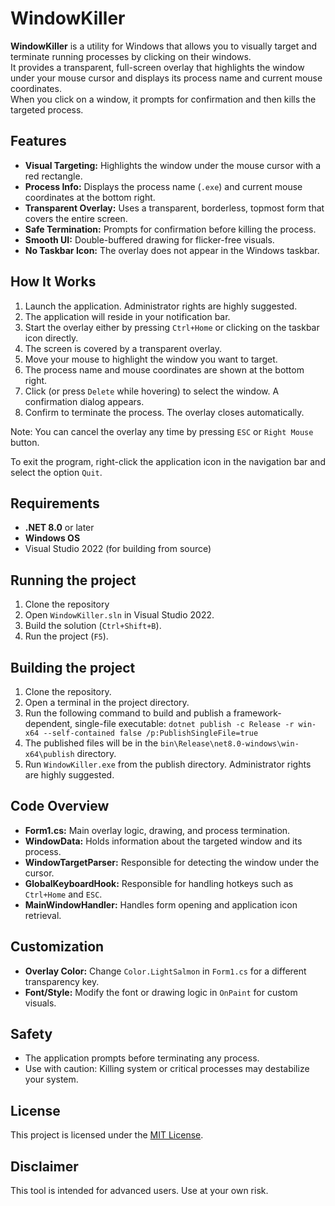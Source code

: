 # WindowKiller

**WindowKiller** is a utility for Windows that allows you to visually target and terminate running processes by clicking on their windows.<br> 
It provides a transparent, full-screen overlay that highlights the window under your mouse cursor and displays its process name and current mouse coordinates.<br>
When you click on a window, it prompts for confirmation and then kills the targeted process.

## Features

- **Visual Targeting:** Highlights the window under the mouse cursor with a red rectangle.
- **Process Info:** Displays the process name (`.exe`) and current mouse coordinates at the bottom right.
- **Transparent Overlay:** Uses a transparent, borderless, topmost form that covers the entire screen.
- **Safe Termination:** Prompts for confirmation before killing the process.
- **Smooth UI:** Double-buffered drawing for flicker-free visuals.
- **No Taskbar Icon:** The overlay does not appear in the Windows taskbar.

## How It Works

1. Launch the application. Administrator rights are highly suggested.
2. The application will reside in your notification bar.
3. Start the overlay either by pressing `Ctrl+Home` or clicking on the taskbar icon directly.
4. The screen is covered by a transparent overlay.
5. Move your mouse to highlight the window you want to target.
6. The process name and mouse coordinates are shown at the bottom right.
7. Click (or press `Delete` while hovering) to select the window. A confirmation dialog appears.
8. Confirm to terminate the process. The overlay closes automatically.

Note: You can cancel the overlay any time by pressing `ESC` or `Right Mouse` button.

To exit the program, right-click the application icon in the navigation bar and select the option `Quit`.

## Requirements

- **.NET 8.0** or later
- **Windows OS**
- Visual Studio 2022 (for building from source)

## Running the project
1. Clone the repository
2. Open `WindowKiller.sln` in Visual Studio 2022.
3. Build the solution (`Ctrl+Shift+B`).
4. Run the project (`F5`).

## Building the project

1. Clone the repository.
2. Open a terminal in the project directory.
3. Run the following command to build and publish a framework-dependent, single-file executable:
`dotnet publish -c Release -r win-x64 --self-contained false /p:PublishSingleFile=true`
4. The published files will be in the `bin\Release\net8.0-windows\win-x64\publish` directory.
5. Run `WindowKiller.exe` from the publish directory. Administrator rights are highly suggested.

## Code Overview

- **Form1.cs:** Main overlay logic, drawing, and process termination.
- **WindowData:** Holds information about the targeted window and its process.
- **WindowTargetParser:** Responsible for detecting the window under the cursor.
- **GlobalKeyboardHook:** Responsible for handling hotkeys such as `Ctrl+Home` and `ESC`.
- **MainWindowHandler:** Handles form opening and application icon retrieval.

## Customization

- **Overlay Color:** Change `Color.LightSalmon` in `Form1.cs` for a different transparency key.
- **Font/Style:** Modify the font or drawing logic in `OnPaint` for custom visuals.

## Safety

- The application prompts before terminating any process.
- Use with caution: Killing system or critical processes may destabilize your system.

## License

This project is licensed under the [MIT License](LICENSE.txt).

## Disclaimer

This tool is intended for advanced users. Use at your own risk.